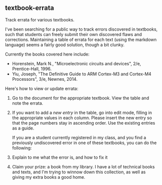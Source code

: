 ## textbook-errata
Track errata for various textbooks.

I've been searching for a public way to track errors discovered in textbooks, such that students can freely submit their own discovered flaws and corrections.  Maintaining a table of errata for each text (using the markdown language) seems a fairly good solution, though a bit clunky.

Currently the books covered here include:
- Horenstein, Mark N., "Microelectronic circuits and devices", 2/e, Prentice-Hall, 1996.
- Yiu, Joseph, "The Definitive Guide to ARM Cortex-M3 and Cortex-M4 Processors", 3/e, Newnes, 2014.

Here's how to view or update errata:

1. Go to the document for the appropriate textbook.  View the table and note the errata.
2. If you want to add a _new entry_ in the table, go into edit mode, filling in the appropriate values in each column.  Please insert the new entry so that the page numbers stay in ascending order.  Use the existing entries as a guide.

   If you are a student currently registered in my class, and you find a previously undiscovered error in one of these textbooks, you can do the following:
  1. Explain to me what the error is, and how to fix it
  2. Claim your prize: a book from my library.  I have a lot of technical books and texts, and I'm trying to winnow down this collection, as well as giving my extra books a good home.
